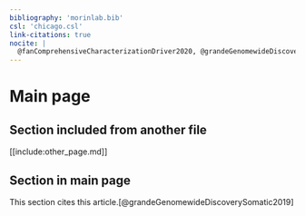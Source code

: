 ```yaml
---
bibliography: 'morinlab.bib'
csl: 'chicago.csl'
link-citations: true
nocite: |
  @fanComprehensiveCharacterizationDriver2020, @grandeGenomewideDiscoverySomatic2019
---
```


# Main page

## Section included from another file

[[include:other_page.md]]

## Section in main page

This section cites this article.[@grandeGenomewideDiscoverySomatic2019]


